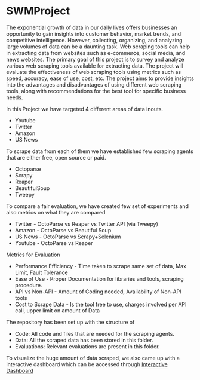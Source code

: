 # SWMProject

The exponential growth of data in our daily lives offers businesses an opportunity to gain insights into customer behavior, market trends, and competitive intelligence.
However, collecting, organizing, and analyzing large volumes of data can be a daunting task.
Web scraping tools can help in extracting data from websites such as e-commerce, social media, and news websites.
The primary goal of this project is to survey and analyze various web scraping tools available for extracting data.
The project will evaluate the effectiveness of web scraping tools using metrics such as speed, accuracy, ease of use, cost, etc.
The project aims to provide insights into the advantages and disadvantages of using different web scraping tools, along with recommendations for the best tool for specific business needs.

In this Project we have targeted 4 different areas of data inouts. 
- Youtube
- Twitter
- Amazon
- US News

To scrape data from each of them we have established few scraping agents that are either free, open source or paid.
- Octoparse
- Scrapy
- Reaper
- BeautifulSoup
- Tweepy

To compare a fair evaluation, we have created few set of experiments and also metrics on what they are compared
- Twitter - OctoParse vs Reaper vs Twitter API (via Tweepy)
- Amazon - OctoParse vs Beautiful Soup
- US News - OctoParse vs Scrapy+Selenium
- Youtube - OctoParse vs Reaper

Metrics for Evaluation
- Performance Efficiency - Time taken to scrape same set of data, Max Limit, Fault Tolerance
- Ease of Use - Proper Documentation for libraries and tools, scraping procedure.
- API vs Non-API - Amount of Coding needed, Availability of Non-API tools
- Cost to Scrape Data -  Is the tool free to use, charges involved per API call, upper limit on amount of Data

The repository has been set up with the structure of 
- Code: All code and files that are needed for the scraping agents.
- Data: All the scraped data has been stored in this folder.
- Evaluations: Relevant evaluations are present in this folder.

To visualize the huge amount of data scraped, we also came up with a interactive dashboard which can be accessed through
[Interactive Dashboard](https://sahilvora10.github.io/SWMProject/)

